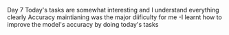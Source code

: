 Day 7 
Today's tasks are somewhat interesting and I understand everything clearly
Accuracy maintianing was the major diificulty for me 
-I learnt how to improve the model's accuracy by doing today's tasks
